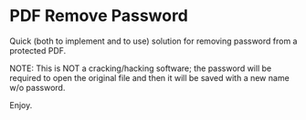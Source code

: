 # PDF Remove Password

Quick (both to implement and to use) solution for removing password from a
protected PDF.

NOTE: This is NOT a cracking/hacking software; the password will be required to
open the original file and then it will be saved with a new name w/o password.

Enjoy.

